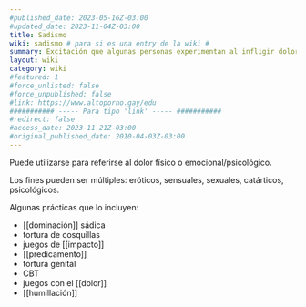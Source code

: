 ```yaml
---
#published_date: 2023-05-16Z-03:00
#updated_date: 2023-11-04Z-03:00
title: Sadismo
wiki: sadismo # para si es una entry de la wiki #
summary: Excitación que algunas personas experimentan al infligir dolor y/o sufrimiento de forma consensuada o al verlo ser infligido.
layout: wiki
category: wiki
#featured: 1
#force_unlisted: false
#force_unpublished: false
#link: https://www.altoporno.gay/edu
########### ----- Para tipo 'link' ----- ###########
#redirect: false
#access_date: 2023-11-21Z-03:00
#original_published_date: 2010-04-03Z-03:00
---
```


Puede utilizarse para referirse al dolor físico o emocional/psicológico.

Los fines pueden ser múltiples: eróticos, sensuales, sexuales, catárticos, psicológicos.

Algunas prácticas que lo incluyen:

- [[dominación]] sádica
- tortura de cosquillas
- juegos de [[impacto]]
- [[predicamento]]
- tortura genital
- CBT
- juegos con el [[dolor]]
- [[humillación]]
